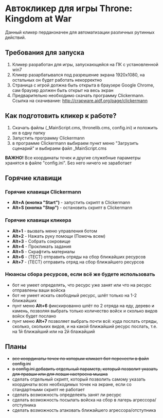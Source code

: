 # **Автокликер для игры Throne: Kingdom at War**

Данный кликер перданзначен для автоматизации различных рутинных действий.

## **Требования для запуска**

1. Кликер разработан для игры, запускающейся на ПК с установленной win7
2. Кликер разарбатывался под разрешение экрана 1920х1080, на остальных он будет работать некорректно
3. Страница с игрой должна быть открыта в браузере Google Chrome, сам браузер должен быть открыт на весь экран
3. Предварительно необходимо скачать программу Clickermann. 
Ссылка на скачивание: http://crapware.aidf.org/page/clickermann


## **Как подготовить кликер к работе?**
1. Скачать файлы (_MainScript.cms, thronelib.cms, config.ini) и положить их в одну папку
2. Запустить программу Clickermann
3. в программе Clickermann выбираем пункт меню "Загрузить сценарий" и выбираем файл _MainScript.cms

**ВАЖНО!** Все координаты точек и другие служебные параметры хранятся в файле "config.ini". Без него ничего не заработает

## **Горячие клавищи**

### **Горячие клавищи Clickermann**
- **Alt+A (кнопка "Start")** - запустить скрипт в Clickermann
- **Alt+S (кнопка "Stop")** - остановить скрипт в Clickermann

### **Горячие клавищи кликера**
- **Alt+1** - вызвать меню управления ботом
- **Alt+2** - Нажать руку помощи (Помочь всем)
- **Alt+3** - Собрать сокровище
- **Alt+4** - Прокликать задания
- **Alt+5** - Скрафтить материалы
- **Alt+6** - (ТЕСТ) отправить отряды на сбор ближайших ресурсов
- **Alt+7** - (ТЕСТ) отправить отряд на сбор ближайшего ресурсов

### **Нюансы сбора ресурсов, если всё же будете использовать**
- бот не умеет определять, что ресурс уже занят или что на ресурс отправлены ваши войска
- бот не умеет искать свободный ресурс, шлёт только на 1-2 ближайших
- пунт меню **Alt+6** фикскированно шлёт по 2 отряда на еду, дерево и камень, позволяя выбрать только количество войск и сколько видов войск будет послано
- пунт меню **Alt+7** позволяет выбрать почти всё: куда послать отряды, сколько, скольких видов, и на какой ближайший ресурс послать, т.е. на 1й ближайший или на 2й блажайший

## **Планы**
 - ~~все координаты точек по которым кликает бот перенести в файл config.ini~~
 - ~~в config.ini добавить отдельный параметр, который позволит указать для правши или для левши настроена мышка~~
 - сделать отдельный скрипт, который позволить самому указать координаты всех необходимых точек на экране, если со стандартными скрипт не работает
 - сделать возможность определеять занят ли ресурс
 - сделать возможность посылать войска на сбор в лагерь агрессора/отступника
 - сделать возможность атаковать ближайшего агрессора/отступника
 